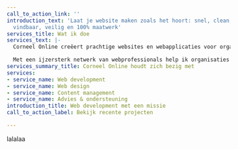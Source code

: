 ```yaml
---
call_to_action_link: ''
introduction_text: 'Laat je website maken zoals het hoort: snel, clean, functioneel,
  vindbaar, veilig en 100% maatwerk'
services_title: Wat ik doe
services_text: |-
  Corneel Online creëert prachtige websites en webapplicaties voor organisaties die een echte toegevoegde waarde willen bieden.

  Met een ijzersterk netwerk van webprofessionals help ik organisaties die een echte toegevoegde waarde willen bieden. Voor wie de boodschap of de beleving leidend is en niet alleen de winst. Ik ontwikkel doordachte (mobiele) websites en webapplicaties.
services_summary_title: Corneel Online houdt zich bezig met
services:
- service_name: Web development
- service_name: Web design
- service_name: Content management
- service_name: Advies & ondersteuning
introduction_title: Web development met een missie
call_to_action_label: Bekijk recente projecten

---
```

lalalaa